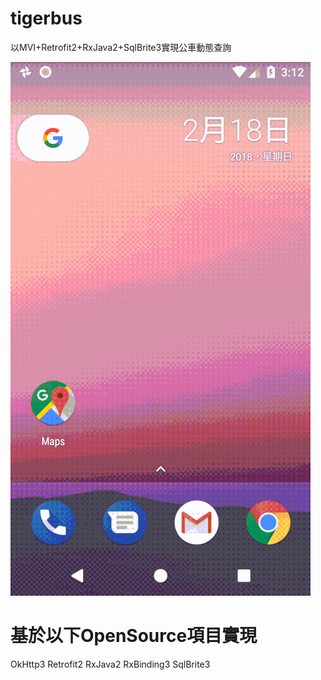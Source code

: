 # tigerbus
以MVI+Retrofit2+RxJava2+SqlBrite3實現公車動態查詢

![image](https://github.com/kailin2017/tigerbus/blob/master/demo.gif)


# 基於以下OpenSource項目實現
OkHttp3
Retrofit2
RxJava2
RxBinding3
SqlBrite3
